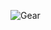 
![Gear](![image](https://github.com/wonuola-y/gear/assets/57100593/d83dfe6f-3a45-4b07-92a8-aad74d342027))  

